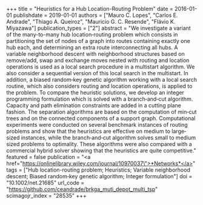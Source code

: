 +++
title = "Heuristics for a Hub Location-Routing Problem"
date = 2016-01-01
publishdate = 2019-01-01
authors = ["Mauro C. Lopes", "Carlos E. Andrade", "Thiago A. Queiroz", "Mauricio G. C. Resende", "Flávio K. Miyazawa"]
publication_types = ["2"]
abstract = "We investigate a variant of the many-to-many hub location‐routing problem which consists in partitioning the set of nodes of a graph into routes containing exactly one hub each, and determining an extra route interconnecting all hubs. A variable neighborhood descent with neighborhood structures based on remove/add, swap and exchange moves nested with routing and location operations is used as a local search procedure in a multistart algorithm. We also consider a sequential version of this local search in the multistart. In addition, a biased random‐key genetic algorithm working with a local search routine, which also considers routing and location operations, is applied to the problem. To compare the heuristic solutions, we develop an integer programming formulation which is solved with a branch‐and‐cut algorithm. Capacity and path elimination constraints are added in a cutting plane fashion. The separation algorithms are based on the computation of min‐cut trees and on the connected components of a support graph. Computational experiments were conducted on several benchmark instances of routing problems and show that the heuristics are effective on medium to large‐sized instances, while the branch‐and‐cut algorithm solves small to medium sized problems to optimality. These algorithms were also compared with a commercial hybrid solver showing that the heuristics are quite competitive."
featured = false
publication = "<a href=\"https://onlinelibrary.wiley.com/journal/10970037\">*Networks*</a>"
tags = ["Hub location-routing problem; Heuristics; Variable neighborhood descent; Biased random‐key genetic algorithm; Integer formulation"]
doi = "10.1002/net.21685"
url_code = "https://github.com/ceandrade/brkga_muti_depot_multi_tsp"
scimagojr_index = "28535"
+++

